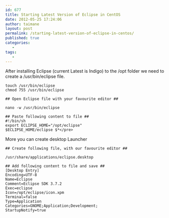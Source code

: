 ```yaml
---
id: 677
title: Starting Latest Version of Eclipse in CentOS
date: 2012-05-25 17:24:06
author: taimane
layout: post
permalink: /starting-latest-version-of-eclipse-in-centos/
published: true
categories:
   -
tags:
   -
---
```

After installing Eclipse (current Latest is Indigo) to the /opt folder we need to create a /usr/bin/eclipse file.

```
touch /usr/bin/eclipse
chmod 755 /usr/bin/eclipse

## Open Eclipse file with your favourite editor ##

nano -w /usr/bin/eclipse

## Paste following content to file ##
#!/bin/sh
export ECLIPSE_HOME="/opt/eclipse"
$ECLIPSE_HOME/eclipse $*</pre>

```

More you can create desktop Launcher 
```
## Create following file, with our favourite editor ##

/usr/share/applications/eclipse.desktop

## Add following content to file and save ##
[Desktop Entry]
Encoding=UTF-8
Name=Eclipse
Comment=Eclipse SDK 3.7.2
Exec=eclipse
Icon=/opt/eclipse/icon.xpm
Terminal=false
Type=Application
Categories=GNOME;Application;Development;
StartupNotify=true

```

